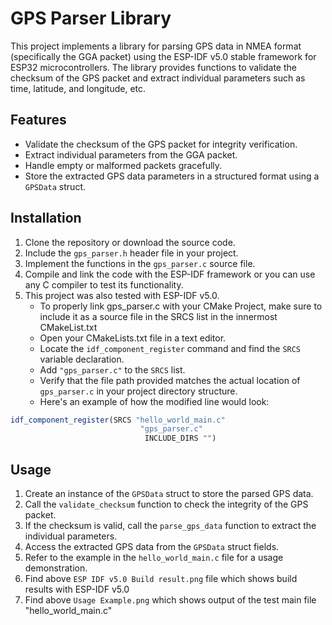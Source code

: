 # GPS Parser Library

This project implements a library for parsing GPS data in NMEA format (specifically the GGA packet) using the ESP-IDF v5.0 stable framework for ESP32 microcontrollers. The library provides functions to validate the checksum of the GPS packet and extract individual parameters such as time, latitude, and longitude, etc.

## Features

- Validate the checksum of the GPS packet for integrity verification.
- Extract individual parameters from the GGA packet.
- Handle empty or malformed packets gracefully.
- Store the extracted GPS data parameters in a structured format using a `GPSData` struct.

## Installation

1. Clone the repository or download the source code.
2. Include the `gps_parser.h` header file in your project.
3. Implement the functions in the `gps_parser.c` source file.
4. Compile and link the code with the ESP-IDF framework or you can use any C compiler to test its functionality.
5. This project was also tested with ESP-IDF v5.0.
   - To properly link gps_parser.c with your CMake Project, make sure to include it as a source file in the SRCS list in the innermost CMakeList.txt
   - Open your CMakeLists.txt file in a text editor.
   - Locate the `idf_component_register` command and find the `SRCS` variable declaration.
   - Add `"gps_parser.c"` to the `SRCS` list.
   - Verify that the file path provided matches the actual location of `gps_parser.c` in your project directory structure.
   - Here's an example of how the modified line would look:
```cmake
idf_component_register(SRCS "hello_world_main.c"
                             "gps_parser.c"
                              INCLUDE_DIRS "")
 ```   
## Usage

1. Create an instance of the `GPSData` struct to store the parsed GPS data.
2. Call the `validate_checksum` function to check the integrity of the GPS packet.
3. If the checksum is valid, call the `parse_gps_data` function to extract the individual parameters.
4. Access the extracted GPS data from the `GPSData` struct fields.
5. Refer to the example in the `hello_world_main.c` file for a usage demonstration.
6. Find above `ESP IDF v5.0 Build result.png` file which shows build results with ESP-IDF v5.0
7. Find above `Usage Example.png` which shows output of the test main file "hello_world_main.c" 



